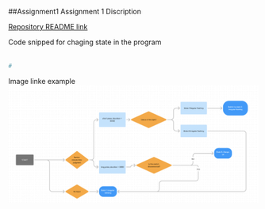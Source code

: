 ##Assignment1
Assignment 1 Discription

[Repository README link](../README.md)

Code snipped for chaging state in the program
```Python

#
```
Image linke example
![led circuit](Flow_Chart.png)

